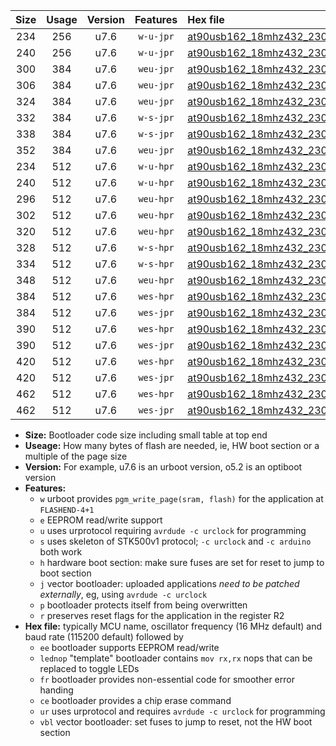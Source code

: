 |Size|Usage|Version|Features|Hex file|
|:-:|:-:|:-:|:-:|:--|
|234|256|u7.6|`w-u-jpr`|[at90usb162_18mhz432_230400bps_ur_vbl.hex](https://raw.githubusercontent.com/stefanrueger/urboot/main//at90usb162_18mhz432_230400bps_ur_vbl.hex)|
|240|256|u7.6|`w-u-jpr`|[at90usb162_18mhz432_230400bps_lednop_ur_vbl.hex](https://raw.githubusercontent.com/stefanrueger/urboot/main//at90usb162_18mhz432_230400bps_lednop_ur_vbl.hex)|
|300|384|u7.6|`weu-jpr`|[at90usb162_18mhz432_230400bps_ee_ur_vbl.hex](https://raw.githubusercontent.com/stefanrueger/urboot/main//at90usb162_18mhz432_230400bps_ee_ur_vbl.hex)|
|306|384|u7.6|`weu-jpr`|[at90usb162_18mhz432_230400bps_ee_lednop_ur_vbl.hex](https://raw.githubusercontent.com/stefanrueger/urboot/main//at90usb162_18mhz432_230400bps_ee_lednop_ur_vbl.hex)|
|324|384|u7.6|`weu-jpr`|[at90usb162_18mhz432_230400bps_ee_lednop_fr_ur_vbl.hex](https://raw.githubusercontent.com/stefanrueger/urboot/main//at90usb162_18mhz432_230400bps_ee_lednop_fr_ur_vbl.hex)|
|332|384|u7.6|`w-s-jpr`|[at90usb162_18mhz432_230400bps_vbl.hex](https://raw.githubusercontent.com/stefanrueger/urboot/main//at90usb162_18mhz432_230400bps_vbl.hex)|
|338|384|u7.6|`w-s-jpr`|[at90usb162_18mhz432_230400bps_lednop_vbl.hex](https://raw.githubusercontent.com/stefanrueger/urboot/main//at90usb162_18mhz432_230400bps_lednop_vbl.hex)|
|352|384|u7.6|`weu-jpr`|[at90usb162_18mhz432_230400bps_ee_lednop_fr_ce_ur_vbl.hex](https://raw.githubusercontent.com/stefanrueger/urboot/main//at90usb162_18mhz432_230400bps_ee_lednop_fr_ce_ur_vbl.hex)|
|234|512|u7.6|`w-u-hpr`|[at90usb162_18mhz432_230400bps_ur.hex](https://raw.githubusercontent.com/stefanrueger/urboot/main//at90usb162_18mhz432_230400bps_ur.hex)|
|240|512|u7.6|`w-u-hpr`|[at90usb162_18mhz432_230400bps_lednop_ur.hex](https://raw.githubusercontent.com/stefanrueger/urboot/main//at90usb162_18mhz432_230400bps_lednop_ur.hex)|
|296|512|u7.6|`weu-hpr`|[at90usb162_18mhz432_230400bps_ee_ur.hex](https://raw.githubusercontent.com/stefanrueger/urboot/main//at90usb162_18mhz432_230400bps_ee_ur.hex)|
|302|512|u7.6|`weu-hpr`|[at90usb162_18mhz432_230400bps_ee_lednop_ur.hex](https://raw.githubusercontent.com/stefanrueger/urboot/main//at90usb162_18mhz432_230400bps_ee_lednop_ur.hex)|
|320|512|u7.6|`weu-hpr`|[at90usb162_18mhz432_230400bps_ee_lednop_fr_ur.hex](https://raw.githubusercontent.com/stefanrueger/urboot/main//at90usb162_18mhz432_230400bps_ee_lednop_fr_ur.hex)|
|328|512|u7.6|`w-s-hpr`|[at90usb162_18mhz432_230400bps.hex](https://raw.githubusercontent.com/stefanrueger/urboot/main//at90usb162_18mhz432_230400bps.hex)|
|334|512|u7.6|`w-s-hpr`|[at90usb162_18mhz432_230400bps_lednop.hex](https://raw.githubusercontent.com/stefanrueger/urboot/main//at90usb162_18mhz432_230400bps_lednop.hex)|
|348|512|u7.6|`weu-hpr`|[at90usb162_18mhz432_230400bps_ee_lednop_fr_ce_ur.hex](https://raw.githubusercontent.com/stefanrueger/urboot/main//at90usb162_18mhz432_230400bps_ee_lednop_fr_ce_ur.hex)|
|384|512|u7.6|`wes-hpr`|[at90usb162_18mhz432_230400bps_ee.hex](https://raw.githubusercontent.com/stefanrueger/urboot/main//at90usb162_18mhz432_230400bps_ee.hex)|
|384|512|u7.6|`wes-jpr`|[at90usb162_18mhz432_230400bps_ee_vbl.hex](https://raw.githubusercontent.com/stefanrueger/urboot/main//at90usb162_18mhz432_230400bps_ee_vbl.hex)|
|390|512|u7.6|`wes-hpr`|[at90usb162_18mhz432_230400bps_ee_lednop.hex](https://raw.githubusercontent.com/stefanrueger/urboot/main//at90usb162_18mhz432_230400bps_ee_lednop.hex)|
|390|512|u7.6|`wes-jpr`|[at90usb162_18mhz432_230400bps_ee_lednop_vbl.hex](https://raw.githubusercontent.com/stefanrueger/urboot/main//at90usb162_18mhz432_230400bps_ee_lednop_vbl.hex)|
|420|512|u7.6|`wes-hpr`|[at90usb162_18mhz432_230400bps_ee_lednop_fr.hex](https://raw.githubusercontent.com/stefanrueger/urboot/main//at90usb162_18mhz432_230400bps_ee_lednop_fr.hex)|
|420|512|u7.6|`wes-jpr`|[at90usb162_18mhz432_230400bps_ee_lednop_fr_vbl.hex](https://raw.githubusercontent.com/stefanrueger/urboot/main//at90usb162_18mhz432_230400bps_ee_lednop_fr_vbl.hex)|
|462|512|u7.6|`wes-hpr`|[at90usb162_18mhz432_230400bps_ee_lednop_fr_ce.hex](https://raw.githubusercontent.com/stefanrueger/urboot/main//at90usb162_18mhz432_230400bps_ee_lednop_fr_ce.hex)|
|462|512|u7.6|`wes-jpr`|[at90usb162_18mhz432_230400bps_ee_lednop_fr_ce_vbl.hex](https://raw.githubusercontent.com/stefanrueger/urboot/main//at90usb162_18mhz432_230400bps_ee_lednop_fr_ce_vbl.hex)|

- **Size:** Bootloader code size including small table at top end
- **Useage:** How many bytes of flash are needed, ie, HW boot section or a multiple of the page size
- **Version:** For example, u7.6 is an urboot version, o5.2 is an optiboot version
- **Features:**
  + `w` urboot provides `pgm_write_page(sram, flash)` for the application at `FLASHEND-4+1`
  + `e` EEPROM read/write support
  + `u` uses urprotocol requiring `avrdude -c urclock` for programming
  + `s` uses skeleton of STK500v1 protocol; `-c urclock` and `-c arduino` both work
  + `h` hardware boot section: make sure fuses are set for reset to jump to boot section
  + `j` vector bootloader: uploaded applications *need to be patched externally*, eg, using `avrdude -c urclock`
  + `p` bootloader protects itself from being overwritten
  + `r` preserves reset flags for the application in the register R2
- **Hex file:** typically MCU name, oscillator frequency (16 MHz default) and baud rate (115200 default) followed by
  + `ee` bootloader supports EEPROM read/write
  + `lednop` "template" bootloader contains `mov rx,rx` nops that can be replaced to toggle LEDs
  + `fr` bootloader provides non-essential code for smoother error handing
  + `ce` bootloader provides a chip erase command
  + `ur` uses urprotocol and requires `avrdude -c urclock` for programming
  + `vbl` vector bootloader: set fuses to jump to reset, not the HW boot section
